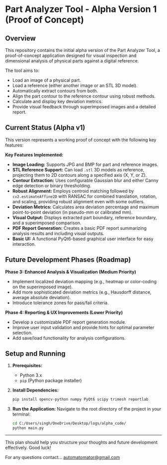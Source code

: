 # Part Analyzer Tool - Alpha Version 1 (Proof of Concept)

## Overview

This repository contains the initial alpha version of the Part Analyzer Tool, a proof-of-concept application designed for visual inspection and dimensional analysis of physical parts against a digital reference.

The tool aims to:
* Load an image of a physical part.
* Load a reference (either another image or an STL 3D model).
* Automatically extract contours from both.
* Align the part contour to the reference contour using robust methods.
* Calculate and display key deviation metrics.
* Provide visual feedback through superimposed images and a detailed report.

## Current Status (Alpha v1)

This version represents a working proof of concept with the following key features:

**Key Features Implemented:**
* **Image Loading:** Supports JPG and BMP for part and reference images.
* **STL Reference Support:** Can load `.stl` 3D models as reference, projecting them to 2D contours along a specified axis (X, Y, or Z).
* **Contour Extraction:** Uses configurable Gaussian blur and either Canny edge detection or binary thresholding.
* **Robust Alignment:** Employs centroid matching followed by `cv2.estimateAffine2D` with RANSAC for combined translation, rotation, and scaling, providing robust alignment even with some outliers.
* **Deviation Metrics:** Calculates area deviation percentage and maximum point-to-point deviation (in pseudo-mm or calibrated mm).
* **Visual Output:** Displays extracted part boundary, reference boundary, and a superimposed comparison.
* **PDF Report Generation:** Creates a basic PDF report summarizing analysis results and including visual outputs.
* **Basic UI:** A functional PyQt6-based graphical user interface for easy interaction.

## Future Development Phases (Roadmap)

**Phase 3: Enhanced Analysis & Visualization (Medium Priority)**
* Implement localized deviation mapping (e.g., heatmap or color-coding on the superimposed image).
* Add more sophisticated deviation metrics (e.g., Hausdorff distance, average absolute deviation).
* Introduce tolerance zones for pass/fail criteria.

**Phase 4: Reporting & UX Improvements (Lower Priority)**
* Develop a customizable PDF report generation module.
* Improve user input validation and provide hints for optimal parameter selection.
* Add save/load functionality for analysis configurations.

## Setup and Running

1.  **Prerequisites:**
    * Python 3.x
    * `pip` (Python package installer)

2.  **Install Dependencies:**
    ```bash
    pip install opencv-python numpy PyQt6 scipy trimesh reportlab
    ```

3.  **Run the Application:**
    Navigate to the root directory of the project in your terminal:
    ```bash
    cd C:/Users/singh/OneDrive/Desktop/logs/alpha_code/
    python main.py
    ```

---

This plan should help you structure your thoughts and future development effectively. Good luck!

For any questions contact... automatomator@gmail.com